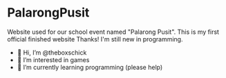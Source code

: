 # PalarongPusit
Website used for our school event named "Palarong Pusit". This is my first official finished website Thanks! I'm still new in programming.
- 👋 Hi, I’m @theboxschick
- 👀 I’m interested in games
- 🌱 I’m currently learning programming (please help)
